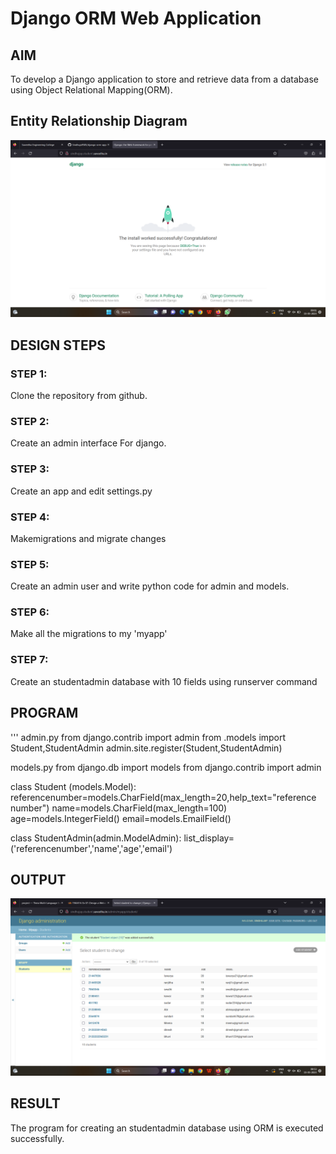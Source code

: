 # Django ORM Web Application

## AIM
To develop a Django application to store and retrieve data from a database using Object Relational Mapping(ORM).

## Entity Relationship Diagram

![output](./django.png)

## DESIGN STEPS

### STEP 1:
Clone the repository from github.

### STEP 2:
Create an admin interface For django.

### STEP 3:

Create an app and edit settings.py

### STEP 4:
Makemigrations and migrate changes

### STEP 5:
Create an admin user and write python code for admin and models.

### STEP 6:
Make all the migrations to my 'myapp'

### STEP 7:
Create an studentadmin database with 10 fields using runserver command

## PROGRAM
'''
admin.py
from django.contrib import admin
from .models import Student,StudentAdmin
admin.site.register(Student,StudentAdmin)

models.py
from django.db import models
from django.contrib import admin

class Student (models.Model):
    referencenumber=models.CharField(max_length=20,help_text="reference number")
    name=models.CharField(max_length=100)
    age=models.IntegerField()
    email=models.EmailField()


class StudentAdmin(admin.ModelAdmin):
    list_display=('referencenumber','name','age','email')



## OUTPUT
![output](./admin.png)



## RESULT
The program for creating an studentadmin database using ORM is executed successfully.
